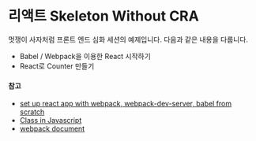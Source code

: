 # 리액트 Skeleton Without CRA

멋쟁이 사자처럼 프론트 엔드 심화 세션의 예제입니다. 다음과 같은 내용을 다룹니다.

-   Babel / Webpack을 이용한 React 시작하기
-   React로 Counter 만들기

#### 참고

-   [set up react app with webpack, webpack-dev-server, babel from scratch](https://medium.com/@imranhsayed/set-up-react-app-with-webpack-webpack-dev-server-and-babel-from-scratch-df398174446d)
-   [Class in Javascript](https://developer.mozilla.org/ko/docs/Web/JavaScript/Reference/Classes)
-   [webpack document](https://webpack.js.org/configuration/dev-server/#root)
